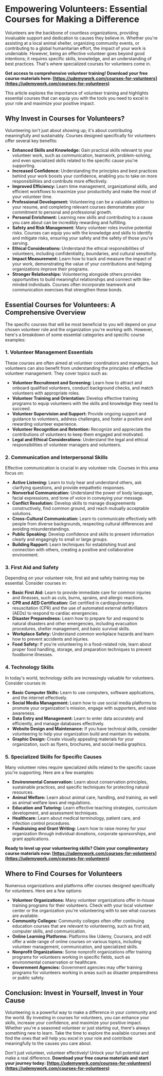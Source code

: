 # Empowering Volunteers: Essential Courses for Making a Difference

Volunteers are the backbone of countless organizations, providing invaluable support and dedication to causes they believe in. Whether you're assisting at a local animal shelter, organizing community events, or contributing to a global humanitarian effort, the impact of your work is undeniable. However, being an effective volunteer goes beyond good intentions; it requires specific skills, knowledge, and an understanding of best practices. That's where specialized courses for volunteers come in.

**Get access to comprehensive volunteer training! Download your free course materials here: [https://udemywork.com/courses-for-volunteers](https://udemywork.com/courses-for-volunteers)**

This article explores the importance of volunteer training and highlights essential courses that can equip you with the tools you need to excel in your role and maximize your positive impact.

## Why Invest in Courses for Volunteers?

Volunteering isn't just about showing up; it's about contributing meaningfully and sustainably. Courses designed specifically for volunteers offer several key benefits:

*   **Enhanced Skills and Knowledge:** Gain practical skills relevant to your volunteer work, such as communication, teamwork, problem-solving, and even specialized skills related to the specific cause you're supporting.
*   **Increased Confidence:** Understanding the principles and best practices behind your work boosts your confidence, enabling you to take on more responsibilities and contribute more effectively.
*   **Improved Efficiency:** Learn time management, organizational skills, and efficient workflows to maximize your productivity and make the most of your volunteer time.
*   **Professional Development:** Volunteering can be a valuable addition to your resume, and completing relevant courses demonstrates your commitment to personal and professional growth.
*   **Personal Enrichment:** Learning new skills and contributing to a cause you care about can be incredibly rewarding and fulfilling.
*   **Safety and Risk Management:** Many volunteer roles involve potential risks. Courses can equip you with the knowledge and skills to identify and mitigate risks, ensuring your safety and the safety of those you're serving.
*   **Ethical Considerations:** Understand the ethical responsibilities of volunteers, including confidentiality, boundaries, and cultural sensitivity.
*   **Impact Measurement:** Learn how to track and measure the impact of your work, demonstrating the value of your contributions and helping organizations improve their programs.
*   **Stronger Relationships:** Volunteering alongside others provides opportunities to build meaningful relationships and connect with like-minded individuals. Courses often incorporate teamwork and communication exercises that strengthen these bonds.

## Essential Courses for Volunteers: A Comprehensive Overview

The specific courses that will be most beneficial to you will depend on your chosen volunteer role and the organization you're working with. However, here's a breakdown of some essential categories and specific course examples:

### 1. Volunteer Management Essentials

These courses are often aimed at volunteer coordinators and managers, but volunteers can also benefit from understanding the principles of effective volunteer management. They cover topics such as:

*   **Volunteer Recruitment and Screening:** Learn how to attract and onboard qualified volunteers, conduct background checks, and match volunteers with appropriate roles.
*   **Volunteer Training and Orientation:** Develop effective training programs to equip volunteers with the skills and knowledge they need to succeed.
*   **Volunteer Supervision and Support:** Provide ongoing support and guidance to volunteers, address challenges, and foster a positive and rewarding volunteer experience.
*   **Volunteer Recognition and Retention:** Recognize and appreciate the contributions of volunteers to keep them engaged and motivated.
*   **Legal and Ethical Considerations:** Understand the legal and ethical responsibilities of volunteer managers and volunteers.

### 2. Communication and Interpersonal Skills

Effective communication is crucial in any volunteer role. Courses in this area focus on:

*   **Active Listening:** Learn to truly hear and understand others, ask clarifying questions, and provide empathetic responses.
*   **Nonverbal Communication:** Understand the power of body language, facial expressions, and tone of voice in conveying your message.
*   **Conflict Resolution:** Develop skills to manage disagreements constructively, find common ground, and reach mutually acceptable solutions.
*   **Cross-Cultural Communication:** Learn to communicate effectively with people from diverse backgrounds, respecting cultural differences and avoiding misunderstandings.
*   **Public Speaking:** Develop confidence and skills to present information clearly and engagingly to small or large groups.
*   **Building Rapport:** Learn techniques for establishing trust and connection with others, creating a positive and collaborative environment.

### 3. First Aid and Safety

Depending on your volunteer role, first aid and safety training may be essential. Consider courses in:

*   **Basic First Aid:** Learn to provide immediate care for common injuries and illnesses, such as cuts, burns, sprains, and allergic reactions.
*   **CPR and AED Certification:** Get certified in cardiopulmonary resuscitation (CPR) and the use of automated external defibrillators (AEDs) to respond to cardiac emergencies.
*   **Disaster Preparedness:** Learn how to prepare for and respond to natural disasters and other emergencies, including evacuation procedures, shelter management, and basic survival skills.
*   **Workplace Safety:** Understand common workplace hazards and learn how to prevent accidents and injuries.
*   **Food Safety:** If you're volunteering in a food-related role, learn about proper food handling, storage, and preparation techniques to prevent foodborne illnesses.

### 4. Technology Skills

In today's world, technology skills are increasingly valuable for volunteers. Consider courses in:

*   **Basic Computer Skills:** Learn to use computers, software applications, and the internet effectively.
*   **Social Media Management:** Learn how to use social media platforms to promote your organization's mission, engage with supporters, and raise awareness.
*   **Data Entry and Management:** Learn to enter data accurately and efficiently, and manage databases effectively.
*   **Website Design and Maintenance:** If you have technical skills, consider volunteering to help your organization build and maintain its website.
*   **Graphic Design:** Create visually appealing materials for your organization, such as flyers, brochures, and social media graphics.

### 5. Specialized Skills for Specific Causes

Many volunteer roles require specialized skills related to the specific cause you're supporting. Here are a few examples:

*   **Environmental Conservation:** Learn about conservation principles, sustainable practices, and specific techniques for protecting natural resources.
*   **Animal Welfare:** Learn about animal care, handling, and training, as well as animal welfare laws and regulations.
*   **Education and Tutoring:** Learn effective teaching strategies, curriculum development, and assessment techniques.
*   **Healthcare:** Learn about medical terminology, patient care, and infection control procedures.
*   **Fundraising and Grant Writing:** Learn how to raise money for your organization through individual donations, corporate sponsorships, and grant applications.

**Ready to level up your volunteering skills? Claim your complimentary course materials now: [https://udemywork.com/courses-for-volunteers](https://udemywork.com/courses-for-volunteers)**

## Where to Find Courses for Volunteers

Numerous organizations and platforms offer courses designed specifically for volunteers. Here are a few options:

*   **Volunteer Organizations:** Many volunteer organizations offer in-house training programs for their volunteers. Check with your local volunteer center or the organization you're volunteering with to see what courses are available.
*   **Community Colleges:** Community colleges often offer continuing education courses that are relevant to volunteering, such as first aid, computer skills, and communication.
*   **Online Learning Platforms:** Platforms like Udemy, Coursera, and edX offer a wide range of online courses on various topics, including volunteer management, communication, and specialized skills.
*   **Nonprofit Organizations:** Some nonprofit organizations offer training programs for volunteers working in specific fields, such as environmental conservation or healthcare.
*   **Government Agencies:** Government agencies may offer training programs for volunteers working in areas such as disaster preparedness or public safety.

## Conclusion: Invest in Yourself, Invest in Your Cause

Volunteering is a powerful way to make a difference in your community and the world. By investing in courses for volunteers, you can enhance your skills, increase your confidence, and maximize your positive impact. Whether you're a seasoned volunteer or just starting out, there's always something new to learn. Take the time to explore the available courses and find the ones that will help you excel in your role and contribute meaningfully to the causes you care about.

Don't just volunteer, volunteer effectively! Unlock your full potential and make a real difference. **Download your free course materials and start your journey today: [https://udemywork.com/courses-for-volunteers](https://udemywork.com/courses-for-volunteers)**
